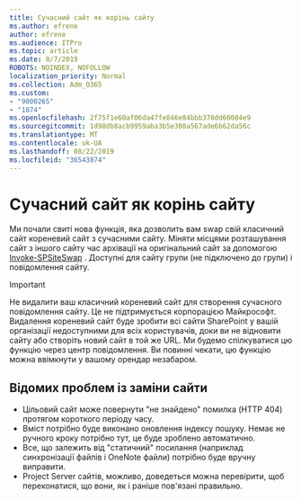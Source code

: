 ```yaml
---
title: Сучасний сайт як корінь сайту
ms.author: efrene
author: efrene
ms.audience: ITPro
ms.topic: article
ms.date: 8/7/2019
ROBOTS: NOINDEX, NOFOLLOW
localization_priority: Normal
ms.collection: Adm_O365
ms.custom:
- "9000265"
- "1874"
ms.openlocfilehash: 2f75f1e60af06da47fe846e84bbb370dd60084e9
ms.sourcegitcommit: 1d98db8acb9959aba3b5e308a567ade6b62da56c
ms.translationtype: MT
ms.contentlocale: uk-UA
ms.lasthandoff: 08/22/2019
ms.locfileid: "36543874"
---
```

# <a name="modern-site-as-root-site"></a>Сучасний сайт як корінь сайту

Ми почали свиті нова функція, яка дозволить вам swap свій класичний сайт кореневий сайт з сучасними сайту. Міняти місцями розташування сайт з іншого сайту час архівації на оригінальний сайт за допомогою [Invoke-SPSiteSwap](https://docs.microsoft.com/powershell/module/sharepoint-online/invoke-spositeswap?view=sharepoint-ps) . Доступні для сайту групи (не підключено до групи) і повідомлення сайту. 

>[!Important]
> Не видалити ваш класичний кореневий сайт для створення сучасного повідомлення сайту. Це не підтримується корпорацією Майкрософт. Видалення кореневий сайт буде зробити всі сайти SharePoint у вашій організації недоступними для всіх користувачів, доки ви не відновити сайту або створіть новий сайт в той же URL. Ми будемо спілкуватися цю функцію через центр повідомлення. Ви повинні чекати, цю функцію можна ввімкнути у вашому орендар незабаром.

## <a name="known-issues-with-swapping-sites"></a>Відомих проблем із заміни сайти
- Цільовий сайт може повернути "не знайдено" помилка (HTTP 404) протягом короткого періоду часу.
- Вміст потрібно буде виконано оновлення індексу пошуку. Немає не ручного кроку потрібно тут, це буде зроблено автоматично.
- Все, що залежить від "статичний" посилання (наприклад синхронізації файлів і OneNote файли) потрібно буде вручну виправити.
- Project Server сайтів, можливо, доведеться можна перевірити, щоб переконатися, що вони, як і раніше пов'язані правильно. 
